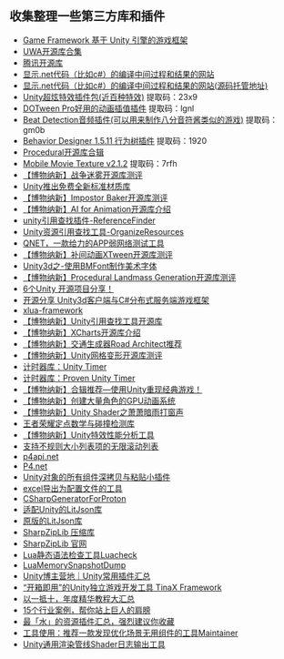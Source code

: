 ## 收集整理一些第三方库和插件  

* [Game Framework 基于 Unity 引擎的游戏框架](http://gameframework.cn/)  
* [UWA开源库合集](https://lab.uwa4d.com/folder/single/5c0771b72977e84b406fb3fb)  
* [腾讯开源库](https://opensource.tencent.com/projects)  
* [显示.net代码（比如c#）的编译中间过程和结果的网站](https://sharplab.io/)  
* [显示.net代码（比如c#）的编译中间过程和结果的网站(源码托管地址)](https://github.com/ashmind/SharpLab)  
* [Unity超炫特效插件包(近百种特效)](https://pan.baidu.com/s/1Di45dh46LrD1BAhZPbCVrA)  提取码：23x9  
* [DOTween Pro好用的动画插值插件](https://pan.baidu.com/s/1k5GyBNqX3FtQ9_vtem4yjQ)  提取码：lgnl  
* [Beat Detection音频插件(可以用来制作八分音符酱类似的游戏)](https://pan.baidu.com/s/1G9Df1LQwksmz8irsJcyrsw)  提取码：gm0b  
* [Behavior Designer 1.5.11 行为树插件](https://pan.baidu.com/s/1txE-l7APgWfYGiPzRmEbgg)  提取码：1920    
* [Procedural开源库合辑](https://mp.weixin.qq.com/s?__biz=MzI3MzA2MzE5Nw==&mid=2668912611&idx=1&sn=bd9263d19ab7296054a110409555a54f&chksm=f1c9f391c6be7a87c286095782a266536798cab375dc1f646decfb70edc5364c29b1017684b4&mpshare=1&scene=23&srcid=12152Je4rJW2qBQchC36pOeJ#rd)  
* [Mobile Movie Texture v2.1.2](https://pan.baidu.com/s/1NGgoKP2QLzvOb9Si3od2HQ)  提取码：7rfh    
* [【博物纳新】战争迷雾开源库测评](https://mp.weixin.qq.com/s/riKooDt7PyzTpJAxOqoVwg)  
* [Unity推出免费全新标准材质库](https://mp.weixin.qq.com/s/EKnuKhQQLFeX3jG9dBPzEg)  
* [【博物纳新】Impostor Baker开源库测评](https://mp.weixin.qq.com/s/fkVLHjTFzlVtt12VMJqkGA)  
* [【博物纳新】AI for Animation开源库介绍](https://mp.weixin.qq.com/s/HtkW484f8RvFEqKOi_FEtQ)  
* [unity引用查找插件-ReferenceFinder](https://www.cnblogs.com/blueberryzzz/p/10674581.html)  
* [Unity资源引用查找工具-OrganizeResources](https://github.com/coding2233/OrganizeResources)  
* [QNET，一款给力的APP弱网络测试工具](https://www.cnblogs.com/quark/p/10734587.html)  
* [【博物纳新】补间动画XTween开源库测评](https://mp.weixin.qq.com/s/ZSXLRU2E99l8ZkE98_R2gA)  
* [Unity3d之-使用BMFont制作美术字体](https://www.cnblogs.com/imteach/p/10743725.html)  
* [【博物纳新】Procedural Landmass Generation开源库测评](https://mp.weixin.qq.com/s/mp4NTruAMe-FmvNPw8XBFQ)  
* [6个Unity 开源项目分享！](https://gameinstitute.qq.com/community/detail/120934)  
* [开源分享 Unity3d客户端与C#分布式服务端游戏框架](http://www.cnblogs.com/egametang/p/7486180.html)  
* [xlua-framework](https://github.com/smilehao/xlua-framework)  
* [【博物纳新】Unity引用查找工具开源库](https://mp.weixin.qq.com/s/Apy6L1p7xjG6xX4xCHZfgA)  
* [【博物纳新】XCharts开源库介绍](https://mp.weixin.qq.com/s/gHJ9qUXD0tNwUckAwpYeRg)  
* [【博物纳新】交通生成器Road Architect推荐](https://mp.weixin.qq.com/s/VNR1y-m9VvVP6R4_exAJxg)  
* [【博物纳新】Unity网格变形开源库测评](https://mp.weixin.qq.com/s/UuimtskN4iRiknf8BBQFPg)  
* [计时器库：Unity Timer](https://github.com/akbiggs/UnityTimer)  
* [计时器库：Proven Unity Timer](https://github.com/asyncrun/Proven-Unity-Timer)  
* [【博物纳新】合辑推荐—使用Unity重现经典游戏！](https://mp.weixin.qq.com/s/O5E-bvDsFduHJI4cFkiYgA)  
* [【博物纳新】创建大量角色的GPU动画系统](https://mp.weixin.qq.com/s/5-IGT56NkUQz3JzWPq2DXw)  
* [【博物纳新】Unity Shader之萧萧暗雨打窗声](https://mp.weixin.qq.com/s/yQhvMY9EP1jPq9hZgJ1ZpQ)  
* [王者荣耀定点数学与碰撞检测库](https://github.com/Prince-Ling/LogicPhysics)  
* [【博物纳新】Unity特效性能分析工具](https://mp.weixin.qq.com/s/bKUwKw6VeJzk8fqIyKYjVQ)  
* [支持不规则大小列表项的无限滚动列表](https://github.com/jinglikeblue/TurbochargedScrollList)  
* [p4api.net](https://github.com/perforce/p4api.net)  
* [P4.net](https://github.com/milang/P4.net)  
* [Unity对象的所有组件深拷贝与粘贴小插件](./CopyAllComponents)  
* [excel导出为配置文件的工具](https://github.com/yanghuan/proton)  
* [CSharpGeneratorForProton](https://github.com/yanghuan/CSharpGeneratorForProton)  
* [适配Unity的LitJson库](https://github.com/Mervill/UnityLitJson)  
* [原版的LitJson库](https://github.com/LitJSON/litjson)  
* [SharpZipLib 压缩库](https://github.com/icsharpcode/SharpZipLib)  
* [SharpZipLib 官网](http://icsharpcode.github.io/SharpZipLib/)  
* [Lua静态语法检查工具Luacheck](https://github.com/mpeterv/luacheck)  
* [LuaMemorySnapshotDump](https://github.com/yaukeywang/LuaMemorySnapshotDump)  
* [Unity博主营地｜Unity常用插件汇总](https://mp.weixin.qq.com/s/OvBe1BFr9NtYFKcvDFPEww)  
* [“开箱即用”的Unity独立游戏开发工具 TinaX Framework](https://tinax.corala.space/#/)  
* [以一抵十，年度精华教程大汇总](https://mp.weixin.qq.com/s/kIWzak2KiVr6-NltDwVRHA)  
* [15个行业案例，帮你站上巨人的肩膀](https://mp.weixin.qq.com/s/AZsrDUFC-MOe1w2iBhvVuA)  
* [最「水」的资源插件汇总，强烈建议你收藏](https://mp.weixin.qq.com/s/dWeC7pJf1237_qW0T6_Kew)  
* [工具使用：推荐一款发现优化场景无用组件的工具Maintainer](https://gameinstitute.qq.com/community/detail/107644#commit)  
* [Unity通用渲染管线Shader日志输出工具](https://mp.weixin.qq.com/s/tT7bF3__eueOWMyHIHAnAg)  
